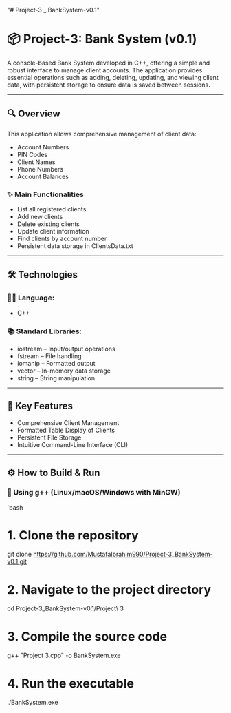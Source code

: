 "# Project-3 _ BankSystem-v0.1" 

# 📦 Project-3: Bank System (v0.1)

A console-based Bank System developed in C++, offering a simple and robust interface to manage client accounts. The application provides essential operations such as adding, deleting, updating, and viewing client data, with persistent storage to ensure data is saved between sessions.

---

## 🔍 Overview

This application allows comprehensive management of client data:

- Account Numbers  
- PIN Codes  
- Client Names  
- Phone Numbers  
- Account Balances  

### ✨ Main Functionalities

- List all registered clients  
- Add new clients  
- Delete existing clients  
- Update client information  
- Find clients by account number  
- Persistent data storage in ClientsData.txt

---

## 🛠️ Technologies

### 👨‍💻 Language:
- C++

### 📚 Standard Libraries:
- iostream – Input/output operations  
- fstream – File handling  
- iomanip – Formatted output  
- vector – In-memory data storage  
- string – String manipulation

---

## 🚀 Key Features

- Comprehensive Client Management  
- Formatted Table Display of Clients  
- Persistent File Storage  
- Intuitive Command-Line Interface (CLI)  

---

## ⚙️ How to Build & Run

### 🧱 Using g++ (Linux/macOS/Windows with MinGW)

`bash
# 1. Clone the repository
git clone https://github.com/MustafaIbrahim990/Project-3_BankSystem-v0.1.git

# 2. Navigate to the project directory
cd Project-3_BankSystem-v0.1/Project\ 3

# 3. Compile the source code
g++ "Project 3.cpp" -o BankSystem.exe

# 4. Run the executable
./BankSystem.exe
